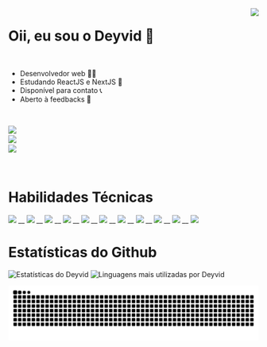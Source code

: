 <img align="right" height="320em" src="https://media1.giphy.com/media/qgQUggAC3Pfv687qPC/giphy.gif?cid=790b7611ffa38663a6bcddf9cb5eff4ad5591b9ecf77acfc&rid=giphy.gif&ct=g">
<h1 align="left">Oii, eu sou o Deyvid 👋</h1>
<br>
<ul>
  <li>Desenvolvedor web 👨‍💻</li>
  <li>Estudando ReactJS e NextJS 📒</li>
  <li>Disponível para contato 📞</li>
  <li>Aberto à feedbacks 📝</li>
</ul>

<br>

<div style="display: inline_block">
  
<a href="mailto:deyvidgondim@outlook.com" target="_blank"><img src="https://img.shields.io/badge/Microsoft_Outlook-0078D4?style=for-the-badge&logo=microsoft-outlook&logoColor=white"></a>
<br>
<a href="https://instagram.com/_deyvidjesus"><img src="https://img.shields.io/badge/Instagram-E4405F?style=for-the-badge&logo=instagram&logoColor=white"></a>
<br>
<a href="https://linkedin.com/in/deyvid-g"><img src="https://img.shields.io/badge/LinkedIn-0077B5?style=for-the-badge&logo=linkedin&logoColor=white"></a>
</div>

<br>

<h1>Habilidades Técnicas</h1>

<div style="display: inline_block">
  
<img height="35em" src="https://cdn.jsdelivr.net/gh/devicons/devicon/icons/html5/html5-original.svg" /> __ 
<img height="35em" src="https://cdn.jsdelivr.net/gh/devicons/devicon/icons/css3/css3-original.svg" /> __ 
<img height="35em" src="https://cdn.jsdelivr.net/gh/devicons/devicon/icons/javascript/javascript-original.svg" /> __ 
<img height="35em" src="https://cdn.jsdelivr.net/gh/devicons/devicon/icons/bootstrap/bootstrap-original.svg" /> __ 
<img height="35em" src="https://cdn.jsdelivr.net/gh/devicons/devicon/icons/sass/sass-original.svg" /> __ 
<img height="35em" src="https://cdn.jsdelivr.net/gh/devicons/devicon/icons/react/react-original.svg" /> __ 
<img height="35em" src="https://cdn.jsdelivr.net/gh/devicons/devicon/icons/typescript/typescript-original.svg" /> __ 
<img height="35em" src="https://cdn.jsdelivr.net/gh/devicons/devicon/icons/nextjs/nextjs-original.svg" /> __ 
<img height="35em" src="https://cdn.jsdelivr.net/gh/devicons/devicon/icons/git/git-original.svg" /> __ 
<img height="35em" src="https://cdn.jsdelivr.net/gh/devicons/devicon/icons/babel/babel-original.svg" /> __ 
<img height="35em" src="https://cdn.jsdelivr.net/gh/devicons/devicon/icons/webpack/webpack-original.svg" />


</div>
  
<h1>Estatísticas do Github</h1>
<img width="520em" src="https://github-readme-stats.vercel.app/api?username=DeyvidJesus&show_icons=true&theme=midnight-purple" alt="Estatísticas do Deyvid"/>
<img width="520em" src="https://github-readme-stats.vercel.app/api/top-langs/?username=DeyvidJesus&layout=compact&theme=midnight-purple" alt="Linguagens mais utilizadas por Deyvid"/>

 ![Snake animation](https://github.com/DeyvidJesus/DeyvidJesus/blob/output/github-contribution-grid-snake.svg)
